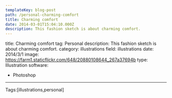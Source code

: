 ```yaml
---
templateKey: blog-post
path: /personal-charming-comfort
title: Charming comfort
date: 2014-03-01T15:04:10.000Z
description: This fashion sketch is about charming comfort.
---
```


title: Charming comfort
tag: Personal
description: This fashion sketch is about charming comfort.
category: illustrations
field: illustrations
date: 2014/3/1
image: https://farm1.staticflickr.com/648/20880108644_267a37694b
type: Illustration
software:
- Photoshop
---

Tags:[illustrations,personal]